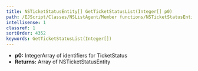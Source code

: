 ```yaml
---
title: NSTicketStatusEntity[] GetTicketStatusList(Integer[] p0)
path: /EJScript/Classes/NSListAgent/Member functions/NSTicketStatusEntity[] GetTicketStatusList(Integer[] p_0)
intellisense: 1
classref: 1
sortOrder: 4352
keywords: GetTicketStatusList(Integer[])
---
```



* **p0:** IntegerArray of identifiers for TicketStatus
* **Returns:** Array of NSTicketStatusEntity



